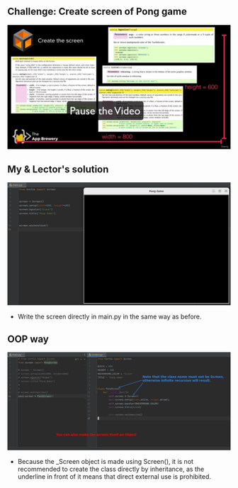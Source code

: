 ## **Challenge: Create screen of Pong game**

![Alt challenge: create screen of pong](pic/01.jpg)

## **My & Lector's solution**

![Alt my & lector's solution](pic/02.jpg)

- Write the screen directly in main.py in the same way as before.

## **OOP way**

![Alt OOP pong screen](pic/03.jpg)

- Because the \_Screen object is made using Screen(), it is not recommended to create the class directly by inheritance, as the underline in front of it means that direct external use is prohibited.
